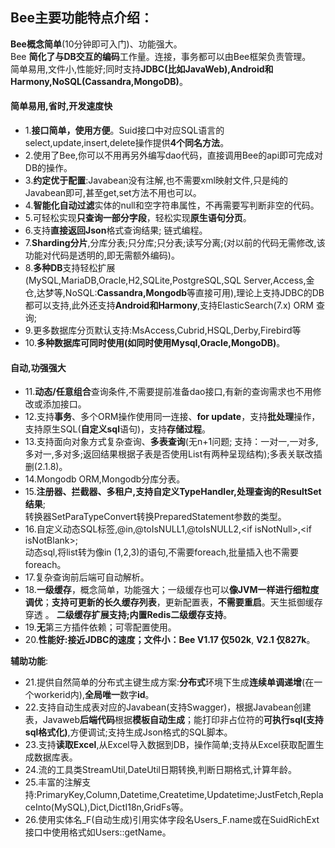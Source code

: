 ## Bee主要功能特点介绍：  
**Bee概念简单**(10分钟即可入门)、功能强大。  
Bee **简化了与DB交互的编码**工作量。连接，事务都可以由Bee框架负责管理。  
简单易用,文件小,性能好;同时支持**JDBC(比如JavaWeb),Android和Harmony,NoSQL(Cassandra,MongoDB)**。  
#### 简单易用,省时,开发速度快
* 1.**接口简单，使用方便**。Suid接口中对应SQL语言的select,update,insert,delete操作提供**4个同名方法**。  
* 2.使用了Bee,你可以不用再另外编写dao代码，直接调用Bee的api即可完成对DB的操作。  
* 3.**约定优于配置**:Javabean没有注解,也不需要xml映射文件,只是纯的Javabean即可,甚至get,set方法不用也可以。  
* 4.**智能化自动过滤**实体的null和空字符串属性，不再需要写判断非空的代码。  
* 5.可轻松实现**只查询一部分字段**，轻松实现**原生语句分页**。   
* 6.支持**直接返回Json**格式查询结果; 链式编程。  
* 7.**Sharding分片**,分库分表;只分库;只分表;读写分离;(对以前的代码无需修改,该功能对代码是透明的,即无需额外编码)。 
* 8.**多种DB**支持轻松扩展(MySQL,MariaDB,Oracle,H2,SQLite,PostgreSQL,SQL Server,Access,金仓,达梦等,NoSQL:**Cassandra,Mongodb**等直接可用),理论上支持JDBC的DB都可以支持,此外还支持**Android和Harmony**,支持ElasticSearch(7.x) ORM 查询; 
* 9.更多数据库分页默认支持:MsAccess,Cubrid,HSQL,Derby,Firebird等  
* 10.**多种数据库可同时使用(如同时使用Mysql,Oracle,MongoDB)**。  

#### 自动,功强强大
* 11.**动态/任意组合**查询条件,不需要提前准备dao接口,有新的查询需求也不用修改或添加接口。  
* 12.支持**事务**、多个ORM操作使用同一连接、**for update**，支持**批处理**操作，支持原生SQL(**自定义sql**语句)，支持**存储过程**。
* 13.支持面向对象方式复杂查询、**多表查询**(无n+1问题; 支持：一对一,一对多,多对一,多对多;返回结果根据子表是否使用List有两种呈现结构);多表关联改插删(2.1.8)。 
* 14.Mongodb ORM,Mongodb分库分表。  
* 15.**注册器、拦截器、多租户,支持自定义TypeHandler,处理查询的ResultSet结果**;  
                 转换器SetParaTypeConvert转换PreparedStatement参数的类型。    
* 16.自定义动态SQL标签,@in,@toIsNULL1,@toIsNULL2,&lt;if isNotNull>,&lt;if isNotBlank>;  
     动态sql,将list转为像in (1,2,3)的语句,不需要foreach,批量插入也不需要foreach。      
* 17.复杂查询前后端可自动解析。  
* 18.**一级缓存**，概念简单，功能强大；一级缓存也可以**像JVM一样进行细粒度调优**；**支持可更新的长久缓存列表**，更新配置表，**不需要重启**。天生抵御缓存穿透 。 
    **二级缓存扩展支持;内置Redis二级缓存支持**。  
* 19.**无**第三方插件依赖；可零配置使用。  
* 20.**性能好:接近JDBC的速度；文件小：Bee V1.17 仅502k**, **V2.1 仅827k**。  

**辅助功能**:  
* 21.提供自然简单的分布式主键生成方案:**分布式**环境下生成**连续单调递增**(在一个workerid内),**全局唯一**数字**id**。  
* 22.支持自动生成表对应的Javabean(支持Swagger)，根据Javabean创建表，Javaweb**后端代码**根据**模板自动生成**；能打印非占位符的**可执行sql(支持sql格式化)**,方便调试;支持生成Json格式的SQL脚本。  
* 23.支持**读取Excel**,从Excel导入数据到DB，操作简单;支持从Excel获取配置生成数据库表。  
* 24.流的工具类StreamUtil,DateUtil日期转换,判断日期格式,计算年龄。  
* 25.丰富的注解支持:PrimaryKey,Column,Datetime,Createtime,Updatetime;JustFetch,ReplaceInto(MySQL),Dict,DictI18n,GridFs等。  
* 26.使用实体名_F(自动生成)引用实体字段名Users_F.name或在SuidRichExt接口中使用格式如Users::getName。  